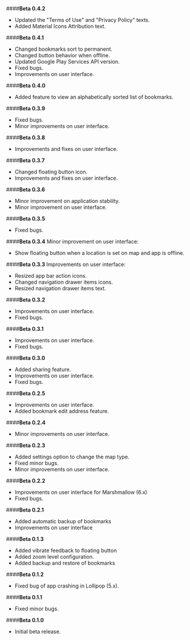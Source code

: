 ####**Beta 0.4.2**
- Updated the "Terms of Use" and "Privacy Policy" texts.
- Added Material Icons Attribution text.

####**Beta 0.4.1**
- Changed bookmarks sort to permanent.
- Changed button behavior when offline.
- Updated Google Play Services API version.
- Fixed bugs.
- Improvements on user interface.

####**Beta 0.4.0**
- Added feature to view an alphabetically sorted list of bookmarks.

####**Beta 0.3.9**
- Fixed bugs.
- Minor improvements on user interface.

####**Beta 0.3.8**
- Improvements and fixes on user interface.

####**Beta 0.3.7**
- Changed floating button icon.
- Improvements and fixes on user interface.

####**Beta 0.3.6**
- Minor improvement on application stability.
- Minor improvement on user interface.

####**Beta 0.3.5**
- Fixed bugs.

####**Beta 0.3.4**
Minor improvement on user interface:
- Show floating button when a location is set on map and app is offline. 

####**Beta 0.3.3**
Improvements on user interface:
- Resized app bar action icons.
- Changed navigation drawer items icons.
- Resized navigation drawer items text.

####**Beta 0.3.2**
- Improvements on user interface.
- Fixed bugs.

####**Beta 0.3.1**
- Improvements on user interface.
- Fixed bugs.

####**Beta 0.3.0**
- Added sharing feature.
- Improvements on user interface.
- Fixed bugs.

####**Beta 0.2.5**
- Improvements on user interface.
- Added bookmark edit address feature.

####**Beta 0.2.4**
- Minor improvements on user interface.

####**Beta 0.2.3**
- Added settings option to change the map type.
- Fixed minor bugs.
- Minor improvements on user interface.

####**Beta 0.2.2**
- Improvements on user interface for Marshmallow (6.x)
- Fixed bugs.

####**Beta 0.2.1**
- Added automatic backup of bookmarks
- Improvements on user interface

####**Beta 0.1.3**
- Added vibrate feedback to floating button
- Added zoom level configuration.
- Added backup and restore of bookmarks

####**Beta 0.1.2**
- Fixed bug of app crashing in Lollipop (5.x).

####**Beta 0.1.1**
- Fixed minor bugs.

####**Beta 0.1.0**
- Initial beta release.

